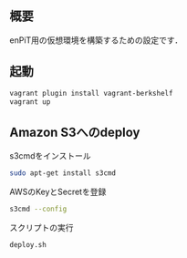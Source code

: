 ## 概要

enPiT用の仮想環境を構築するための設定です．

## 起動

```bash
vagrant plugin install vagrant-berkshelf
vagrant up
```

## Amazon S3へのdeploy

s3cmdをインストール

```bash
sudo apt-get install s3cmd
```

AWSのKeyとSecretを登録

```bash
s3cmd --config
```

スクリプトの実行

```bash
deploy.sh
```
